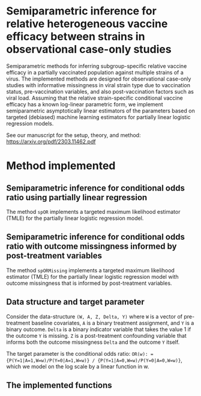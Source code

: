 # Semiparametric inference for relative heterogeneous vaccine efficacy between strains in observational case-only studies

Semiparametric methods for inferring subgroup-specific relative vaccine efficacy in a partially vaccinated population against multiple strains of a virus. The implemented methods are designed for observational case-only studies with informative missingness in viral strain type due to vaccination status, pre-vaccination variables, and also post-vaccination factors such as viral load. Assuming that the relative strain-specific conditional vaccine efficacy has a known log-linear parametric form, we implement semiparametric asymptotically linear estimators of the parameters based on targeted (debiased) machine learning estimators for partially linear logistic regression models. 

See our manuscript for the setup, theory, and method:
https://arxiv.org/pdf/2303.11462.pdf


# Method implemented

## Semiparametric inference for conditional odds ratio using partially linear regression
The method `spOR` implements a targeted maximum likelihood estimator (TMLE) for the partially linear logistic regression model.


## Semiparametric inference for conditional odds ratio with outcome missingness informed by post-treatment variables
The method `spORMissing` implements a targeted maximum likelihood estimator (TMLE) for the partially linear logistic regression model with outcome missingness that is informed by post-treatment variables.
  

## Data structure and target parameter
Consider the data-structure `(W, A, Z, Delta, Y)` where `W` is a vector of pre-treatment baseline covariates, `A` is a binary treatment assignment, and `Y` is a binary outcome. `Delta` is a binary indicator variable that takes the value 1 if the outcome `Y` is missing. `Z` is a post-treatment confounding variable that informs both the outcome missingness `Delta` and the outcome `Y` itself.  

The target parameter is the conditional odds ratio:
`OR(w): = {P(Y=1|A=1,W=w)/P(Y=0|A=1,W=w)} / {P(Y=1|A=0,W=w)/P(Y=0|A=0,W=w)}`,
which we model on the log scale by a linear function in w.


## The implemented functions

 
 
